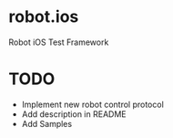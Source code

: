 robot.ios
=========

Robot iOS Test Framework

TODO
==========
- Implement new robot control protocol
- Add description in README
- Add Samples

